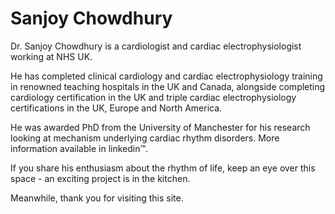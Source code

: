 # Sanjoy Chowdhury

Dr. Sanjoy Chowdhury is a cardiologist and cardiac electrophysiologist working at NHS UK.

He has completed clinical cardiology and cardiac electrophysiology training in renowned teaching hospitals in the UK and Canada, alongside completing cardiology certification in the UK and triple cardiac electrophysiology certifications in the UK, Europe and North America. 

He was awarded PhD from the University of Manchester for his research looking at mechanism underlying cardiac rhythm disorders. More information available in linkedin™.

If you share his enthusiasm about the rhythm of life, keep an eye over this space - an exciting project is in the kitchen.

Meanwhile, thank you for visiting this site. 
